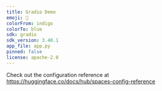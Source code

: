 ```yaml
---
title: Gradio Demo
emoji: 🐢
colorFrom: indigo
colorTo: blue
sdk: gradio
sdk_version: 3.40.1
app_file: app.py
pinned: false
license: apache-2.0
---
```


Check out the configuration reference at https://huggingface.co/docs/hub/spaces-config-reference
